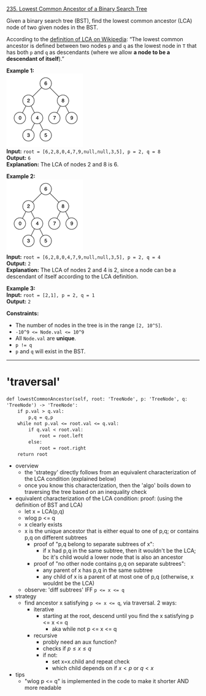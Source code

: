 [235. Lowest Common Ancestor of a Binary Search Tree](https://leetcode.com/problems/lowest-common-ancestor-of-a-binary-search-tree/)

Given a binary search tree (BST), find the lowest common ancestor (LCA) node of two given nodes in the BST.

According to the [definition of LCA on Wikipedia](https://en.wikipedia.org/wiki/Lowest_common_ancestor): “The lowest common ancestor is defined between two nodes `p` and `q` as the lowest node in `T` that has both `p` and `q` as descendants (where we allow **a node to be a descendant of itself**).”

**Example 1:**  
![](../!assets/attachments/Pasted%20image%2020240224221249.png)  
**Input:** `root = [6,2,8,0,4,7,9,null,null,3,5], p = 2, q = 8`  
**Output:** `6`  
**Explanation:** The LCA of nodes 2 and 8 is 6.  

**Example 2:**  
![](../!assets/attachments/Pasted%20image%2020240224221302.png)  
**Input:** `root = [6,2,8,0,4,7,9,null,null,3,5], p = 2, q = 4`  
**Output:** `2`  
**Explanation:** The LCA of nodes 2 and 4 is 2, since a node can be a descendant of itself according to the LCA definition.  

**Example 3:**  
**Input:** `root = [2,1], p = 2, q = 1`  
**Output:** `2`  

**Constraints:**
- The number of nodes in the tree is in the range `[2, 10^5]`.
- `-10^9 <= Node.val <= 10^9`
- All `Node.val` are **unique**.
- `p != q`
- `p` and `q` will exist in the BST.

---
# 'traversal'
```
def lowestCommonAncestor(self, root: 'TreeNode', p: 'TreeNode', q: 'TreeNode') -> 'TreeNode':
    if p.val > q.val:
        p,q = q,p
    while not p.val <= root.val <= q.val:
        if q.val < root.val:
            root = root.left
        else:
            root = root.right
    return root
```
- overview
	- the 'strategy' directly follows from an equivalent characterization of the LCA condition (explained below)
	- once you know this characterization, then the 'algo' boils down to traversing the tree based on an inequality check
- equivalent characterization of the LCA condition: proof: (using the definition of BST and LCA)
	- let x = LCA(p,q)
	- wlog p <= q
	- x clearly exists
	- x is the unique ancestor that is either equal to one of p,q; or contains p,q on different subtrees
		- proof of "p,q belong to separate subtrees of x":
			- if x had p,q in the same subtree, then it wouldn't be the LCA; bc it's child would a lower node that is also an ancestor 
		- proof of "no other node contains p,q on separate subtrees":
			- any parent of x has p,q in the same subtree
			- any child of x is a parent of at most one of p,q (otherwise, x wouldnt be the LCA)
	- observe: 'diff subtrees' IFF `p <= x <= q`
- strategy
	- find ancestor x satisfying `p <= x <= q`, via traversal. 2 ways:
		- iterative
			- starting at the root, descend until you find the x satisfying p <= x <= q
				- aka while not p <= x <= q
		- recursive
			- probly need an aux function?
			- checks if $p \leq x \leq q$
			- if not:
				- set x=x.child and repeat check
				- which child depends on if $x < p$  or $q < x$
- tips
	- "wlog p <= q" is implemented in the code to make it shorter AND more readable